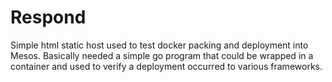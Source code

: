 # Respond

Simple html static host used to test docker packing and deployment into Mesos.  Basically needed a simple go program that could be wrapped in a container and used to verify a deployment occurred to various frameworks.
